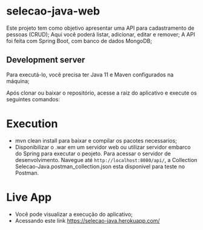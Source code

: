 # selecao-java-web

Este projeto tem como objetivo apresentar uma API para cadastramento de pessoas (CRUD);
Aqui você poderá listar, adicionar, editar e remover;
A API foi feita com Spring Boot, com banco de dados MongoDB;

## Development server

Para executá-lo, você precisa ter Java 11 e Maven configurados na máquina;

Após clonar ou baixar o repositório, acesse a raiz do aplicativo e execute os seguintes comandos:

# Execution
* mvn clean install para baixar e compilar os pacotes necessarios;
* Disponibilizar o .war em um servidor web ou utilizar servidor embarco do Spring para executar o peojeto. Para acessar o servidor de desenvolvimento. Navegue até `http://localhost:8080/api/`, a Collection Selecao-Java.postman_collection.json esta disponivel para teste no Postman.

# Live App
* Você pode visualizar a execução do aplicativo;
* Acessando este link https://selecao-java.herokuapp.com/
